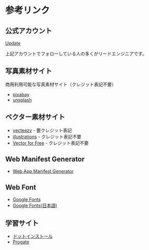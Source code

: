 # 参考リンク

## 公式アカウント

[Update](https://twitter.com/updateJp_info)

上記アカウントでフォローしている人の多くがリードエンジニアです。

## 写真素材サイト

商用利用可能な写真素材サイト（クレジット表記不要）

* [pixabay](https://pixabay.com/ja/)
* [unsplash](https://unsplash.com/)

## ベクター素材サイト

* [vecteezy](https://www.vecteezy.com/) - 要クレジット表記
* [illustrations](https://undraw.co/illustrations/) - クレジット表記不要
* [Vector for Free](https://vectorforfree.com/) - クレジット表記不要

## Web Manifest Generator

* [Web App Manifest Generator](https://app-manifest.firebaseapp.com/)

## Web Font

* [Google Fonts](https://fonts.google.com/)
* [Google Fonts\(日本語\)](https://googlefonts.github.io/japanese/)

## 学習サイト

* [ドットインストール](https://dotinstall.com/)
* [Progate](https://prog-8.com/)
